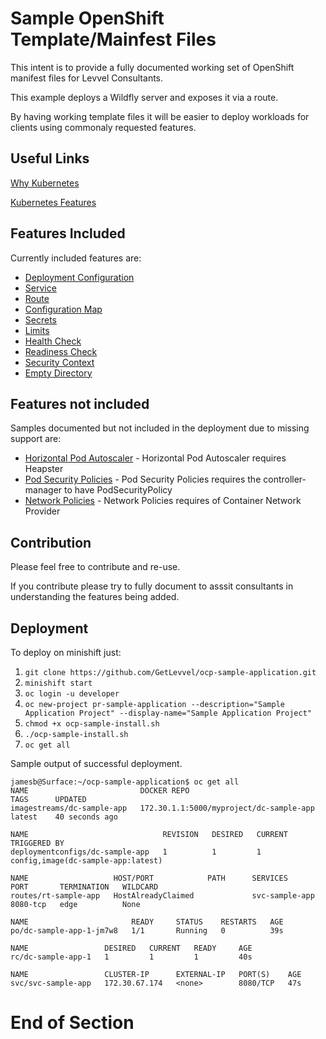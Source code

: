 # Sample OpenShift Template/Mainfest Files

This intent is to provide a fully documented working set of OpenShift manifest files for Levvel Consultants.

This example deploys a Wildfly server and exposes it via a route.

By having working template files it will be easier to deploy workloads for clients using commonaly requested features.

## Useful Links

[Why Kubernetes](https://cloud.google.com/kubernetes-engine/kubernetes-comic)

[Kubernetes Features](https://deis.com/blog/2016/kubernetes-illustrated-guide)

## Features Included

Currently included features are:
* [Deployment Configuration](https://docs.openshift.com/container-platform/3.9/dev_guide/deployments/how_deployments_work.html)
* [Service](https://kubernetes.io/docs/concepts/services-networking/service)
* [Route](https://docs.openshift.com/container-platform/3.9/architecture/networking/routes.html)
* [Configuration Map](https://kubernetes.io/docs/tasks/configure-pod-container/configure-pod-configmap)
* [Secrets](https://kubernetes.io/docs/concepts/configuration/secret)
* [Limits](https://kubernetes.io/docs/concepts/configuration/manage-compute-resources-container)
* [Health Check](https://kubernetes.io/docs/tasks/configure-pod-container/configure-liveness-readiness-probes)
* [Readiness Check](https://kubernetes.io/docs/tasks/configure-pod-container/configure-liveness-readiness-probes)
* [Security Context](https://kubernetes.io/docs/tasks/configure-pod-container/security-context)
* [Empty Directory](https://kubernetes.io/docs/concepts/storage/volumes/#emptydir)

## Features not included

Samples documented but not included in the deployment due to missing support are:
* [Horizontal Pod Autoscaler](https://kubernetes.io/docs/tasks/run-application/horizontal-pod-autoscale) - Horizontal Pod Autoscaler requires Heapster
* [Pod Security Policies](https://kubernetes.io/docs/concepts/policy/pod-security-policy) - Pod Security Policies requires the controller-manager to have PodSecurityPolicy
* [Network Policies](https://kubernetes.io/docs/concepts/services-networking/network-policies) - Network Policies requires of Container Network Provider

## Contribution

Please feel free to contribute and re-use.

If you contribute please try to fully document to asssit consultants in understanding the features being added.

## Deployment

To deploy on minishift just:

1. `git clone https://github.com/GetLevvel/ocp-sample-application.git`
2. `minishift start`
3. `oc login -u developer`
4. `oc new-project pr-sample-application --description="Sample Application Project" --display-name="Sample Application Project"`
5. `chmod +x ocp-sample-install.sh`
6. `./ocp-sample-install.sh`
7. `oc get all`

Sample output of successful deployment.

```
jamesb@Surface:~/ocp-sample-application$ oc get all
NAME                         DOCKER REPO                               TAGS      UPDATED
imagestreams/dc-sample-app   172.30.1.1:5000/myproject/dc-sample-app   latest    40 seconds ago

NAME                              REVISION   DESIRED   CURRENT   TRIGGERED BY
deploymentconfigs/dc-sample-app   1          1         1         config,image(dc-sample-app:latest)

NAME                   HOST/PORT            PATH      SERVICES         PORT       TERMINATION   WILDCARD
routes/rt-sample-app   HostAlreadyClaimed             svc-sample-app   8080-tcp   edge          None

NAME                       READY     STATUS    RESTARTS   AGE
po/dc-sample-app-1-jm7w8   1/1       Running   0          39s

NAME                 DESIRED   CURRENT   READY     AGE
rc/dc-sample-app-1   1         1         1         40s

NAME                 CLUSTER-IP      EXTERNAL-IP   PORT(S)    AGE
svc/svc-sample-app   172.30.67.174   <none>        8080/TCP   47s
```

# End of Section
